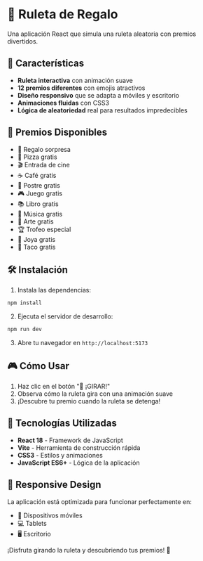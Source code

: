 # 🎁 Ruleta de Regalo

Una aplicación React que simula una ruleta aleatoria con premios divertidos.

## 🚀 Características

- **Ruleta interactiva** con animación suave
- **12 premios diferentes** con emojis atractivos
- **Diseño responsivo** que se adapta a móviles y escritorio
- **Animaciones fluidas** con CSS3
- **Lógica de aleatoriedad** real para resultados impredecibles

## 🎯 Premios Disponibles

- 🎁 Regalo sorpresa
- 🍕 Pizza gratis
- 🎬 Entrada de cine
- ☕ Café gratis
- 🍰 Postre gratis
- 🎮 Juego gratis
- 📚 Libro gratis
- 🎵 Música gratis
- 🎨 Arte gratis
- 🏆 Trofeo especial
- 💎 Joya gratis
- 🌮 Taco gratis

## 🛠️ Instalación

1. Instala las dependencias:
```bash
npm install
```

2. Ejecuta el servidor de desarrollo:
```bash
npm run dev
```

3. Abre tu navegador en `http://localhost:5173`

## 🎮 Cómo Usar

1. Haz clic en el botón "🎯 ¡GIRAR!"
2. Observa cómo la ruleta gira con una animación suave
3. ¡Descubre tu premio cuando la ruleta se detenga!

## 🎨 Tecnologías Utilizadas

- **React 18** - Framework de JavaScript
- **Vite** - Herramienta de construcción rápida
- **CSS3** - Estilos y animaciones
- **JavaScript ES6+** - Lógica de la aplicación

## 📱 Responsive Design

La aplicación está optimizada para funcionar perfectamente en:
- 📱 Dispositivos móviles
- 💻 Tablets
- 🖥️ Escritorio

¡Disfruta girando la ruleta y descubriendo tus premios! 🎉

